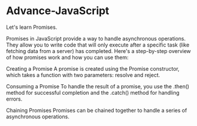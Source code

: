 # Advance-JavaScript

Let's learn Promises.

Promises in JavaScript provide a way to handle asynchronous operations. 
They allow you to write code that will only execute after a specific task (like fetching data from a server) has completed. 
Here's a step-by-step overview of how promises work and how you can use them:

Creating a Promise
A promise is created using the Promise constructor, which takes a function with two parameters: resolve and reject.

Consuming a Promise
To handle the result of a promise, you use the .then() method for successful completion and the .catch() method for handling errors.

Chaining Promises
Promises can be chained together to handle a series of asynchronous operations.
